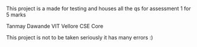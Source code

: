 This project is a made for testing and houses all the qs for assessment 1 for 5 marks

Tanmay Dawande
VIT Vellore CSE Core

This project is not to be taken seriously it has many errors :)
